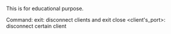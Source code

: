 This is for educational purpose.

Command:
    exit: disconnect clients and exit
    close <client's_port>: disconnect certain client

    